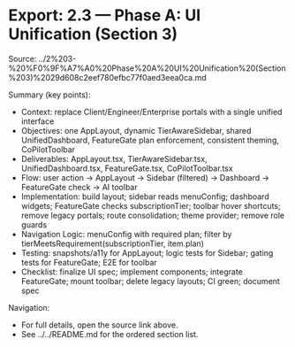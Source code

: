 # Export: 2.3 — Phase A: UI Unification (Section 3)

Source: ../2%203-%20%F0%9F%A7%A0%20Phase%20A%20UI%20Unification%20(Section%203)%2029d608c2eef780efbc77f0aed3eea0ca.md

Summary (key points):
- Context: replace Client/Engineer/Enterprise portals with a single unified interface
- Objectives: one AppLayout, dynamic TierAwareSidebar, shared UnifiedDashboard, FeatureGate plan enforcement, consistent theming, CoPilotToolbar
- Deliverables: AppLayout.tsx, TierAwareSidebar.tsx, UnifiedDashboard.tsx, FeatureGate.tsx, CoPilotToolbar.tsx
- Flow: user action → AppLayout → Sidebar (filtered) → Dashboard → FeatureGate check → AI toolbar
- Implementation: build layout; sidebar reads menuConfig; dashboard widgets; FeatureGate checks subscriptionTier; toolbar hover shortcuts; remove legacy portals; route consolidation; theme provider; remove role guards
- Navigation Logic: menuConfig with required plan; filter by tierMeetsRequirement(subscriptionTier, item.plan)
- Testing: snapshots/a11y for AppLayout; logic tests for Sidebar; gating tests for FeatureGate; E2E for toolbar
- Checklist: finalize UI spec; implement components; integrate FeatureGate; mount toolbar; delete legacy layouts; CI green; document spec

Navigation:
- For full details, open the source link above.
- See ../../README.md for the ordered section list.
